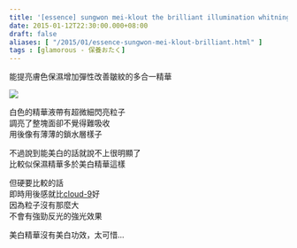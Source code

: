 ```yaml
---
title: '[essence] sungwon mei-klout the brilliant illumination whitning serum'
date: 2015-01-12T22:30:00.000+08:00
draft: false
aliases: [ "/2015/01/essence-sungwon-mei-klout-brilliant.html" ]
tags : [glamorous - 保養おたく]
---
```


能提亮膚色保濕增加彈性改善皺紋的多合一精華  

![](/images/sungwonmeikloutserum.jpg)

白色的精華液帶有超微細閃亮粒子  
調亮了整塊面卻不覺得難吸收  
用後像有薄薄的鎖水層樣子  
  
不過說到能美白的話就說不上很明顯了  
比較似保濕精華多於美白精華這樣  
  
但硬要比較的話  
即時用後感就比[cloud-9](https://hidie.net/cloud9serum/)好  
因為粒子沒有那麼大  
不會有強勁反光的強光效果  
  
美白精華沒有美白功效，太可惜...
